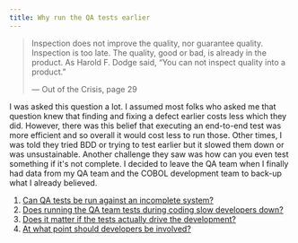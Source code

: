 ```yaml
---
title: Why run the QA tests earlier
---
```


> Inspection does not improve the quality, nor guarantee quality. Inspection is too late. 
> The quality, good or bad, is already in the product. As Harold F. Dodge said, “You can not inspect quality into a product.”
> 
> — Out of the Crisis, page 29

I was asked this question a lot. 
I assumed most folks who asked me that question knew that finding and fixing a defect earlier costs less which they did.
However, there was this belief that executing an end-to-end test was more efficient and so overall it would cost less to run those.
Other times, I was told they tried BDD or trying to test earlier but it slowed them down or was unsustainable.
Another challenge they saw was how can you even test something if it's not complete.
I decided to leave the QA team when I finally had data from my QA team and the COBOL development team to back-up what I already believed.

1. [Can QA tests be run against an incomplete system?](1)
2. [Does running the QA team tests during coding slow developers down?](2)
3. [Does it matter if the tests actually drive the development?](3)
4. [At what point should developers be involved?](4)